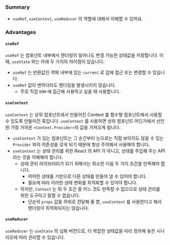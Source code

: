 ### Summary
- `useRef`, `useContext`, `useReducer` 의 역할에 대해서 이해할 수 있어요.

### Advantages
#### `useRef`
`useRef` 는 컴포넌트 내부에서 렌더링이 일어나도 변경 가능한 상태값을 저장합니다. 이때, `useState` 와는 아래 두 가지의 차이점이 있습니다.
- `useRef` 는 반환값인 객체 내부에 있는 `current` 로 값에 접근 또는 변경할 수 있습니다. 
- `useRef` 값이 변하더라도 렌더링을 발생시키지 않습니다.
  - 주로 직접 `DOM` 에 접근해 사용하고 싶을 때 사용합니다.

#### `useContext`
`useContext` 는 상위 컴포넌트에서 만들어진 Context 를 함수형 컴포넌트에서 사용할 수 있도록 만들어진 훅입니다.
`useContext` 를 사용하면 상위 컴포넌트 어딘가에서 선언된 가장 가까운 `<Context.Provider>`의 값을 가져오게 됩니다.

- `useContext` 가 있는 컴포넌트는 그 순간부터 눈으로는 직접 보이지도 않을 수 있는 `Provider` 와의 의존성을 갖게 되기 때문에 항상 주의해서 사용해야 합니다.
- `useContext` 는 상태 관리를 위한 React 의 API 가 아니고, 상태를 주입해 주는 API 라는 것을 이해해야 합니다.
  - 상태 관리 라이브러리가 되기 위해서는 최소한 다음 두 가지 조건을 만족해야 합니다.
    - 어떠한 상태를 기반으로 다른 상태를 만들어 낼 수 있어야 합니다.
    - 필요에 따라 이러한 상태 변화를 최적화할 수 있어야 합니다.
  - 하지만, `Context` 는 위 두 조건 중 어느 것도 만족할 수 없으므로 상태 관리를 위한 도구라고 말할 수 없습니다.
    - 단순히 `props` 값을 하위로 전달해 줄 뿐, `useContext` 를 사용한다고 해서 렌더링이 최적화되지는 않습니다.

#### `useReducer`
`useReducer` 는 `useState` 의 심화 버전으로, 더 복잡한 상태값을 미리 정의해 놓은 시나리오에 따라 관리할 수 있습니다.